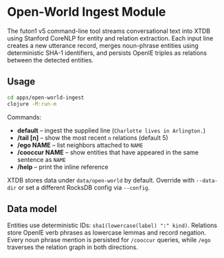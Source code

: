 # Open-World Ingest Module

The futon1 v5 command-line tool streams conversational text into XTDB using
Stanford CoreNLP for entity and relation extraction. Each input line creates a
new utterance record, merges noun-phrase entities using deterministic SHA-1
identifiers, and persists OpenIE triples as relations between the detected
entities.

## Usage

```bash
cd apps/open-world-ingest
clojure -M:run-m
```

Commands:

- **default** – ingest the supplied line (`Charlotte lives in Arlington.`)
- **/tail [n]** – show the most recent `n` relations (default 5)
- **/ego NAME** – list neighbors attached to `NAME`
- **/cooccur NAME** – show entities that have appeared in the same sentence as
  `NAME`
- **/help** – print the inline reference

XTDB stores data under `data/open-world` by default. Override with
`--data-dir` or set a different RocksDB config via `--config`.

## Data model

Entities use deterministic IDs: `sha1(lowercase(label) ":" kind)`. Relations
store OpenIE verb phrases as lowercase lemmas and record negation. Every noun
phrase mention is persisted for `/cooccur` queries, while `/ego` traverses the
relation graph in both directions.
